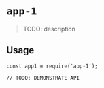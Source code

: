 # `app-1`

> TODO: description

## Usage

```
const app1 = require('app-1');

// TODO: DEMONSTRATE API
```
